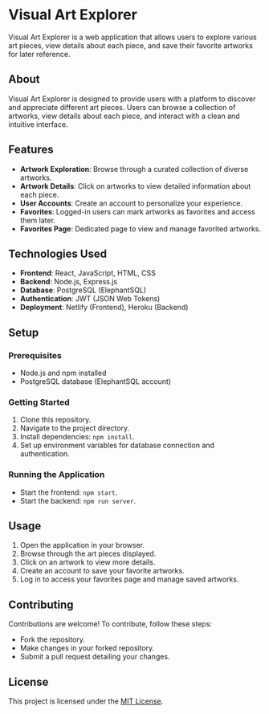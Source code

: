 # Visual Art Explorer

Visual Art Explorer is a web application that allows users to explore various art pieces, view details about each piece, and save their favorite artworks for later reference.

## About

Visual Art Explorer is designed to provide users with a platform to discover and appreciate different art pieces. Users can browse a collection of artworks, view details about each piece, and interact with a clean and intuitive interface.

## Features

- **Artwork Exploration**: Browse through a curated collection of diverse artworks.
- **Artwork Details**: Click on artworks to view detailed information about each piece.
- **User Accounts**: Create an account to personalize your experience.
- **Favorites**: Logged-in users can mark artworks as favorites and access them later.
- **Favorites Page**: Dedicated page to view and manage favorited artworks.

## Technologies Used

- **Frontend**: React, JavaScript, HTML, CSS
- **Backend**: Node.js, Express.js
- **Database**: PostgreSQL (ElephantSQL)
- **Authentication**: JWT (JSON Web Tokens)
- **Deployment**: Netlify (Frontend), Heroku (Backend)

## Setup

### Prerequisites

- Node.js and npm installed
- PostgreSQL database (ElephantSQL account)

### Getting Started

1. Clone this repository.
2. Navigate to the project directory.
3. Install dependencies: `npm install`.
4. Set up environment variables for database connection and authentication.

### Running the Application

- Start the frontend: `npm start`.
- Start the backend: `npm run server`.

## Usage

1. Open the application in your browser.
2. Browse through the art pieces displayed.
3. Click on an artwork to view more details.
4. Create an account to save your favorite artworks.
5. Log in to access your favorites page and manage saved artworks.

## Contributing

Contributions are welcome! To contribute, follow these steps:
- Fork the repository.
- Make changes in your forked repository.
- Submit a pull request detailing your changes.

## License

This project is licensed under the [MIT License](LICENSE).

